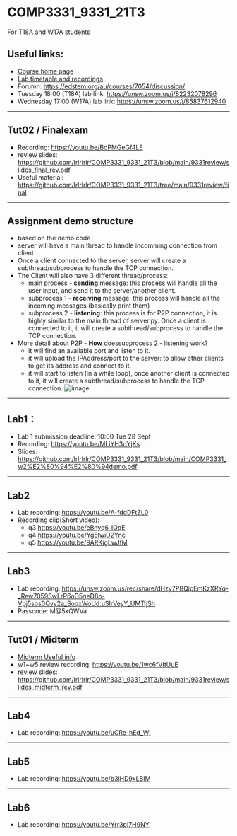 # COMP3331_9331_21T3
For T18A and W17A students

## Useful links:
 - [Course home page](https://webcms3.cse.unsw.edu.au/COMP3331/21T3/)
 - [Lab timetable and recordings](https://webcms3.cse.unsw.edu.au/COMP3331/21T3/resources/65958)
 - Forumn: https://edstem.org/au/courses/7054/discussion/ 
 - Tuesday 18:00 (T18A) lab link: https://unsw.zoom.us/j/82232078296 
 - Wednesday 17:00 (W17A) lab link: https://unsw.zoom.us/j/85837612940

--------------------------------
## Tut02 / Finalexam
 -  Recording: https://youtu.be/BoPMGeGf4LE 
 -  review slides: https://github.com/lrlrlrlr/COMP3331_9331_21T3/blob/main/9331review/slides_final_rev.pdf   
 -  Useful material: https://github.com/lrlrlrlr/COMP3331_9331_21T3/tree/main/9331review/final

-----------------------------
## Assignment demo structure
 -  based on the demo code
 -  server will have a main thread to handle incomming connection from client
 -  Once a client connected to the server, server will create a subthread/subprocess to handle the TCP connection.
 -  The Client will also have 3 different thread/process:
    -   main process - **sending** message: this process will handle all the user input, and send it to the server/another client.
    -   subprocess 1 - **receiving** message: this process will handle all the incoming messages (basically print them)
    -   subprocess 2 - **listening**: this process is for P2P connection, it is highly similar to the main thread of server.py. Once a client is connected to it, it will create a subthread/subprocess to handle the TCP connection.
 -  More detail about P2P - **How** doessubprocess 2 - listening work?
      -   it will find an available port and listen to it.
      -   it will upload the IPAddress/port to the server: to allow other clients to get its address and connect to it.
      -   it will start to listen (in a while loop), once another client is connected to it, it will create a subthread/subprocess to handle the TCP connection.
 ![image](https://user-images.githubusercontent.com/27357380/142300671-b2ffa789-c33d-4755-b01d-3c781bcc42a9.png)

--------------------------------



## Lab1：  
 - Lab 1 submission deadline: 10:00 Tue 28 Sept  
 - Recording: https://youtu.be/MLiYH3dYjKs 
 - Slides: https://github.com/lrlrlrlr/COMP3331_9331_21T3/blob/main/COMP3331_w2%E2%80%94%E2%80%94demo.pdf 
-----------------------------


## Lab2
 - Lab recording: https://youtu.be/A-fddDFtZL0
 - Recording clip(Short video): 
   - q3 https://youtu.be/eBnyq6_IQqE  
   - q4 https://youtu.be/Yg5IwiD2Ync   
   - q5 https://youtu.be/9ARKigLwJfM  

--------------------------------

## Lab3
 -  Lab recording: https://unsw.zoom.us/rec/share/dHzy7PBQipEmKzXRYq-_Rew7059SwLrP6oD5geD8o-Vpj5sbs0Qvy2a_SoqxWoUd.uSIrVeyY_UMTtjSh
 -  Passcode: M@5kQWVa 



--------------------------------
## Tut01 / Midterm
 -  [Midterm Useful info](https://github.com/lrlrlrlr/COMP3331_9331_21T3/tree/main/9331review)
 -  w1~w5 review recording: https://youtu.be/1wc6fVItUuE 
 -  review slides: https://github.com/lrlrlrlr/COMP3331_9331_21T3/blob/main/9331review/slides_midterm_rev.pdf   

--------------------------------

## Lab4
 -  Lab recording: https://youtu.be/uCRe-hEd_WI 
 

--------------------------------

## Lab5
 -  Lab recording: https://youtu.be/b3lHD9xLBlM 
 

--------------------------------

## Lab6
 -  Lab recording: https://youtu.be/Yrr3pI7H9NY 
 
